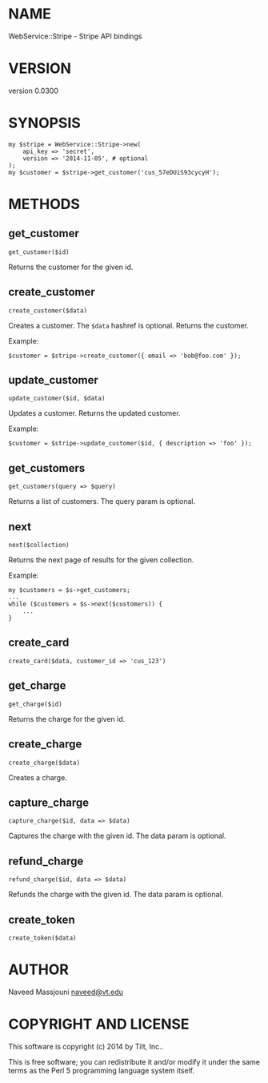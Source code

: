 # NAME

WebService::Stripe - Stripe API bindings

# VERSION

version 0.0300

# SYNOPSIS

    my $stripe = WebService::Stripe->new(
        api_key => 'secret',
        version => '2014-11-05', # optional
    );
    my $customer = $stripe->get_customer('cus_57eDUiS93cycyH');

# METHODS

## get\_customer

    get_customer($id)

Returns the customer for the given id.

## create\_customer

    create_customer($data)

Creates a customer.
The `$data` hashref is optional.
Returns the customer.

Example:

    $customer = $stripe->create_customer({ email => 'bob@foo.com' });

## update\_customer

    update_customer($id, $data)

Updates a customer.
Returns the updated customer.

Example:

    $customer = $stripe->update_customer($id, { description => 'foo' });

## get\_customers

    get_customers(query => $query)

Returns a list of customers.
The query param is optional.

## next

    next($collection)

Returns the next page of results for the given collection.

Example:

    my $customers = $s->get_customers;
    ...
    while ($customers = $s->next($customers)) {
        ...
    }

## create\_card

    create_card($data, customer_id => 'cus_123')

## get\_charge

    get_charge($id)

Returns the charge for the given id.

## create\_charge

    create_charge($data)

Creates a charge.

## capture\_charge

    capture_charge($id, data => $data)

Captures the charge with the given id.
The data param is optional.

## refund\_charge

    refund_charge($id, data => $data)

Refunds the charge with the given id.
The data param is optional.

## create\_token

    create_token($data)

# AUTHOR

Naveed Massjouni <naveed@vt.edu>

# COPYRIGHT AND LICENSE

This software is copyright (c) 2014 by Tilt, Inc..

This is free software; you can redistribute it and/or modify it under
the same terms as the Perl 5 programming language system itself.
